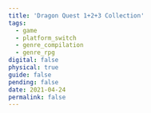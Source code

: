 ```yaml
---
title: 'Dragon Quest 1+2+3 Collection'
tags:
  - game
  - platform_switch
  - genre_compilation
  - genre_rpg
digital: false
physical: true
guide: false
pending: false
date: 2021-04-24
permalink: false
---
```

